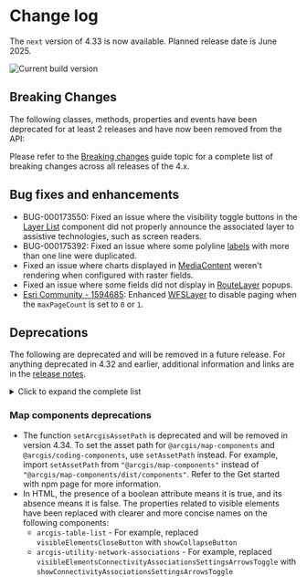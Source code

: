 # Change log

The `next` version of 4.33 is now available. Planned release date is June 2025.

![Current build version](https://img.shields.io/npm/v/@arcgis/core/next?label=Current%20build)

## Breaking Changes

The following classes, methods, properties and events have been deprecated for at least 2 releases and have now been removed from the API:

Please refer to the [Breaking changes](https://developers.arcgis.com/javascript/latest/breaking-changes/) guide topic for a complete list of breaking changes across all releases of the 4.x.

## Bug fixes and enhancements
- BUG-000173550: Fixed an issue where the visibility toggle buttons in the [Layer List](https://developers.arcgis.com/javascript/latest/references/map-components/arcgis-layer-list/) component did not properly announce the associated layer to assistive technologies, such as screen readers.
- BUG-000175392: Fixed an issue where some polyline [labels](https://developers.arcgis.com/javascript/latest/api-reference/esri-layers-support-LabelClass.html) with more than one line were duplicated.
- Fixed an issue where charts displayed in [MediaContent](https://developers.arcgis.com/javascript/latest/api-reference/esri-popup-content-MediaContent.html) weren't rendering when configured with raster fields.
- Fixed an issue where some fields did not display in [RouteLayer](https://developers.arcgis.com/javascript/latest/api-reference/esri-layers-RouteLayer.html) popups.
- [Esri Community - 1594685](https://community.esri.com/t5/arcgis-javascript-maps-sdk-questions/possibility-to-disable-paging-for-wfs-layer/m-p/1594685): Enhanced [WFSLayer](https://developers.arcgis.com/javascript/latest/api-reference/esri-layers-WFSLayer.html) to disable paging when the `maxPageCount` is set to `0` or `1`.

## Deprecations

The following are deprecated and will be removed in a future release. For anything deprecated in 4.32 and earlier, additional information and links are in the [release notes](https://developers.arcgis.com/javascript/latest/release-notes/#deprecated-classes-properties-methods-events).

<details>
  <summary>Click to expand the complete list</summary>

The following are deprecated and will be removed in a future release:

- Accessor.watch deprecated since version 4.32. Use reactiveUtils instead.
- BasemapGallery deprecated since 4.32. Use the Basemap Gallery component instead. For information on widget deprecation, read about Esri's move to web components.
- BasemapToggle deprecated since 4.32. Use the Basemap Toggle component instead. For information on widget deprecation, read about Esri's move to web components.
- ButtonMenu deprecated since version 4.30, use TableMenuConfig, Calcite components - Dropdown, Calcite components - List, or Calcite components - Menu web components instead.
- ButtonMenuItem deprecated since version 4.30, use TableMenuItemConfig instead.
- ButtonMenuViewModel deprecated since version 4.30, use TableMenuConfig, Calcite components - Dropdown, Calcite components - List, or Calcite components - Menu web components instead.
- Compass deprecated since 4.32. Use the Compass component instead. For information on widget deprecation, read about Esri's move to web components.
- DirectionalPad deprecated since 4.32. Use the Directional Pad component instead. For information on widget deprecation, read about Esri's move to web components.
- FeatureTable.clearSelectionFilter deprecated since version 4.30. Use `filterBySelectionEnabled` or `objectIds` instead.
- FeatureTable.filterBySelection deprecated since version 4.30. Use `filterBySelectionEnabled` or `objectIds` instead.
- FeatureTableViewModel.clearSelectionFilter deprecated since version 4.30. Use `filterBySelectionEnabled` or `objectIds()` instead.
- FeatureTableViewModel.filterBySelection deprecated since version 4.30. Use `filterBySelectionEnabled` or `objectIds` instead.
- FieldColumn.name deprecated since version 4.30, use FieldColumn.fieldName instead.
- Fullscreen deprecated since 4.32. Use the Fullscreen component instead. For information on widget deprecation, read about Esri's move to web components.
- GeographicTransformation deprecated since version 4.32. Use GeographicTransformation instead.
- GeographicTransformationStep deprecated since version 4.32. Use GeographicTransformationStep instead.
- geometry deprecated since version 4.32. Use unionTypes to import union types, or individual modules to import classes.
- geometryEngine deprecated since version 4.32. Use [geometry
  operators](../spatial-analysis/intro-geometry-operators/) instead.
- geometryEngineAsync deprecated since version 4.32. Use geometry operators instead. You can use the web workers to perform geometry operations in a separate thread, which can improve the performance. Options include using the SDK's worker utility, creating a custom worker, or using a helper library such as Comlink.
- Home deprecated since 4.32. Use the Home component instead. For information on widget deprecation, read about Esri's move to web components.
- LinkChartView.highlightOptions deprecated since version 4.32. Use the highlights property instead.
- ListItemPanel.className deprecated since version 4.30. Use icon
- ListItemPanel.className deprecated since version 4.30. Use icon
- Locate deprecated since 4.32. Use the Locate component instead. For information on widget deprecation, read about Esri's move to web components.
- MapView.highlightOptions deprecated since version 4.32. Use the highlights property instead.
- meshUtils.georeference deprecated since version 4.30. Use `convertVertexSpace` instead.
- meshUtils.ungeoreference deprecated since version 4.30. Use `convertVertexSpace` instead.
- Navigation.mouseWheelZoomEnabled deprecated since version 4.32. Use actionMap.mouseWheel instead.
- NavigationToggle deprecated since 4.32. Use the Navigation Toggle component instead. For information on widget deprecation, read about Esri's move to web components.
- pointCloudRenderers deprecated since version 4.32. Use unionTypes to import union types, or individual modules to import classes.
- projection deprecated since version 4.32. Use the projectOperator instead.
- rasterRenderers deprecated since version 4.32. Use unionTypes to import union types, or individual modules to import classes.
- RasterStretchRenderer.statistics deprecated since version 4.31. Use customStatistics instead.
- renderers deprecated since version 4.32. Use unionTypes to import union types, or individual modules to import classes.
- ScaleBar deprecated since 4.32. Use the Scale Bar component instead. For information on widget deprecation, read about Esri's move to web components.
- SceneView.highlightOptions deprecated since version 4.32. Use the highlights property instead.
- Swipe deprecated since 4.32. Use the Swipe component instead. For information on widget deprecation, read about Esri's move to web components.
- symbols deprecated since version 4.32. Use unionTypes to import union types, or individual modules to import classes.
- The `"connectivity"` possible value for QueryAssociationsParameters.types is deprecated at 4.29. Please use `"junction-junction-connectivity"` instead.
- TimeExtent deprecated since version 4.31. Use TimeExtent instead.
- TimeInterval deprecated since version 4.31. Use TimeInterval instead.
- Track deprecated since 4.32. Use the Track component instead. For information on widget deprecation, read about Esri's move to web components.
- UtilityNetworkTrace.gdbVersion deprecated since version 4.31, gdbVersion will be removed and the gdbVersion of the UtilityNetwork will be consumed directly.
- UtilityNetworkTraceViewModel.gdbVersion deprecated since version 4.31, gdbVersion will be removed and the gdbVersion of the UtilityNetwork will be consumed directly.
- VersionManagementViewModel.versionIdentifierLookup deprecated since version 4.30. Use VersioningState instead.
- VersionManagementViewModel.versionInfoLookup deprecated since version 4.30. Use VersioningState instead.
- VersionManagementViewModel.versionManagementServiceLookup deprecated since version 4.30. Use VersioningState instead.
- View2D.highlightOptions deprecated since version 4.32. Use the highlights property instead.
- Zoom deprecated since 4.32. Use the Zoom component instead. For information on widget deprecation, read about Esri's move to web components.

</details>

### Map components deprecations

- The function `setArcgisAssetPath` is deprecated and will be removed in version 4.34.
  To set the asset path for `@arcgis/map-components` and `@arcgis/coding-components`, use `setAssetPath` instead.
  For example, import `setAssetPath` from `"@arcgis/map-components"` instead of `"@arcgis/map-components/dist/components"`.
  Refer to the Get started with npm page for more information.
- In HTML, the presence of a boolean attribute means it is true, and its absence means it is false. The properties related to visible elements have been replaced with clearer and more concise names on the following components:
  - `arcgis-table-list` - For example, replaced `visibleElementsCloseButton` with `showCollapseButton`
  - `arcgis-utility-network-associations` - For example, replaced `visibleElementsConnectivityAssociationsSettingsArrowsToggle` with `showConnectivityAssociationsSettingsArrowsToggle`
